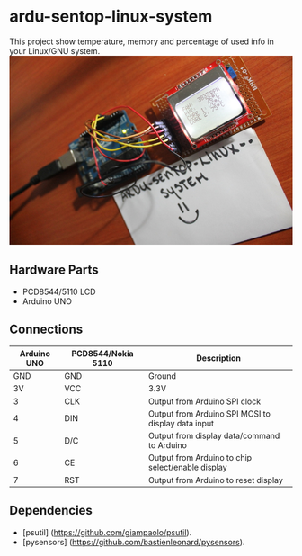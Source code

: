 # ardu-sentop-linux-system
This project show temperature, memory and percentage of used info in your Linux/GNU system. 
![ardu-sentop](./pictures/ardu-sentop.JPG)

## Hardware Parts ##

* PCD8544/5110 LCD
* Arduino UNO 

## Connections ##

Arduino UNO|PCD8544/Nokia 5110 |Description
-----------|-----------|-------------------------------------------------------------
GND        |GND        |Ground
3V         |VCC        |3.3V
 3         |CLK        |Output from Arduino SPI clock
 4         |DIN        |Output from Arduino SPI MOSI to display data input
 5         |D/C        |Output from display data/command to Arduino
 6         |CE         |Output from Arduino to chip select/enable display
 7         |RST        |Output from Arduino to reset display

## Dependencies ##

* [psutil]
  (https://github.com/giampaolo/psutil).
* [pysensors]
  (https://github.com/bastienleonard/pysensors).